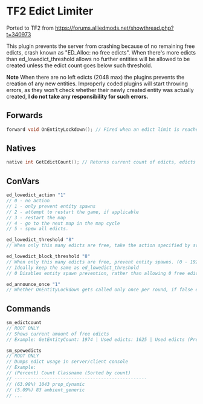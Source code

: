 
# TF2 Edict Limiter
Ported to TF2 from https://forums.alliedmods.net/showthread.php?t=340973

This plugin prevents the server from crashing because of no remaining free edicts, crash known as "ED_Alloc: no free edicts".
When there's more edicts than ed_lowedict_threshold allows no further entities will be allowed to be created unless the edict count goes below such threshold.

**Note**
When there are no left edicts (2048 max) the plugins prevents the creation of any new entities.
Improperly coded plugins will start throwing errors, as they won't check whether their newly created entity was actually created, **I do not take any responsibility for such errors.**

## Forwards
```c
forward void OnEntityLockdown(); // Fired when an edict limit is reached, only once per round. Use this to cleanup less useful entities.
```
## Natives
```c
native int GetEdictCount(); // Returns current count of edicts, edicts are stored in a variable and changed in realtime. There should be no performance hit calling this native
```
## ConVars
```c
ed_lowedict_action "1"
// 0 - no action
// 1 - only prevent entity spawns
// 2 - attempt to restart the game, if applicable
// 3 - restart the map
// 4 - go to the next map in the map cycle
// 5 - spew all edicts.

ed_lowedict_threshold "8"
// When only this many edicts are free, take the action specified by sv_lowedict_action. (0 - 1920)

ed_lowedict_block_threshold "8"
// When only this many edicts are free, prevent entity spawns. (0 - 1920)
// Ideally keep the same as ed_lowedict_threshold
// 0 Disables entity spawn prevention, rather than allowing 0 free edicts and keeping the server on thin ice

ed_announce_once "1"
// Whether OnEntityLockdown gets called only once per round, if false every attempt of spawning an entity over the limit will fire the forward
```
## Commands
```c
sm_edictcount
// ROOT ONLY
// Shows current amount of free edicts
// Example: GetEntityCount: 1974 | Used edicts: 1625 | Used edicts (Precise, expensive): 1625

sm_spewedicts
// ROOT ONLY
// Dumps edict usage in server/client console
// Example:
// (Percent) Count Classname (Sorted by count)
// -------------------------------------------------
// (63.98%) 1043 prop_dynamic
// (5.09%) 83 ambient_generic
// ...
```